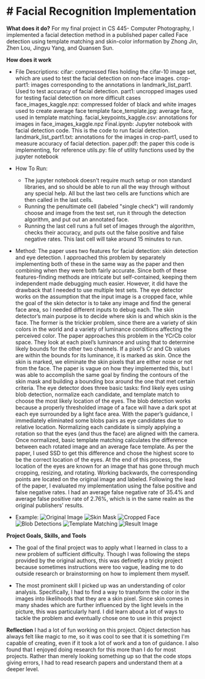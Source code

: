  # # Facial Recognition Implementation

**What does it do?**
For my final project in CS 445- Computer Photography, I implemented a facial detection method in a published paper called Face detection using template matching and skin-color information by Zhong Jin, Zhen Lou, Jingyu Yang, and Quansen Sun. 

**How does it work**


* File Descriptions:
    cifar: compressed files holding the cifar-10 image set, which are used to test the facial detection on non-face images.
    crop-part1: images corresponding to the annotations in landmark_list_part1. Used to test accuracy of facial detection.
    part1: uncropped images used for testing facial detection on more difficult cases
    face_images_kaggle.npz: compressed folder of black and white images used to create average face template
    face_template.jpg: average face, used in template matching.
    facial_keypoints_kaggle.csv: annotations for images in face_images_kaggle.npz
    Final.ipynb: Jupyter notebook with facial detection code. This is the code to run facial detection.
    landmark_list_part1.txt: annotations for the images in crop-part1, used to measure accuracy of facial detection.
    paper.pdf: the paper this code is implementing, for reference
    utils.py: file of utility functions used by the jupyter notebook


* How To Run:
    * The jupyter notebook doesn't require much setup or non standard libraries, and so should be able to run all the way through without any special help. All but the last two cells are functions which are then called in the last cells.
    * Running the penultimate cell (labeled "single check") will randomly choose and image from the test set, run it through the detection algorithm, and put out an annotated face. 
    * Running the last cell runs a full set of images through the algorithm, checks their accuracy, and puts out the false positive and false negative rates. This last cell will take around 15 minutes to run.


* Method:
    The paper uses two features for facial detection: skin detection and eye detection. I approached this problem by separately implementing both of these in the same way as the paper and then combining when they were both fairly accurate. Since both of these features-finding methods are intricate but self-contained, keeping them independent made debugging much easier. However, it did have the drawback that I needed to use multiple test sets. The eye detector works on the assumption that the input image is a cropped face, while the goal of the skin detector is to take any image and find the general face area, so I needed different inputs to debug each.
    The skin detector’s main purpose is to  decide where skin is and which skin is the face. The former is the trickier problem, since there are a variety of skin colors in the world and a variety of luminance conditions affecting the perceived color. The paper approaches this problem in the YCrCb color space. They look at each pixel’s luminance and using that to determine likely bounds for the other two channels. If a pixel’s Cr and Cb values are within the bounds for its luminance, it is marked as skin. Once the skin is marked, we eliminate the skin pixels that are either noise or not from the face. The paper is vague on how they implemented this, but I was able to accomplish the same goal by finding the contours of the skin mask and building a bounding box around the one that met certain criteria.
    The eye detector does three basic tasks: find likely eyes using blob detection, normalize each candidate, and template match to choose the most likely location of the eyes. The blob detection works because a properly thresholded image of a face will have a dark spot at each eye surrounded by a light face area. With the paper’s guidance, I immediately eliminated some blobs pairs as eye candidates due to relative location. Normalizing each candidate is simply applying a rotation so that the eyes (and thus the face) are aligned with the camera. Once normalized, basic template matching calculates the difference between each rotated image and an average face template. As per the paper, I used SSD to get this difference and chose the highest score to be the correct location of the eyes.
    At the end of this process, the location of the eyes are known for an image that has gone through much cropping, resizing, and rotating. Working backwards, the corresponding points are located on the original image and labeled.
    Following the lead of the paper, I evaluated my implementation using the false positive and false negative rates. I had an average false negative rate of 35.4% and average false positive rate of  2.76%, which is in the same realm as the original publishers' results.

* Example:
![Original Image](img/original.png)
![Skin Mask](img/skin_mask.png)
![Cropped Face](img/cropped_face.png)
![Blob Detections](img/blobs.png)
![Template Matching](img/template.png)
![Result Image](img/result.png)


**Project Goals, Skills, and Tools**
* The goal of the final project was to apply what I learned in class to a new problem of sufficient difficulty. Though I was following the steps provided by the original authors, this was definetly a tricky project because 
sometimes instructions were too vague, leading me to do outside research or brainstorming on how to implement them myself. 

* The most prominent skill I picked up was an understanding of color analysis. Specifically, I had to find a way to transform the color in the images into likelihoods that they are a skin pixel. Since skin comes in many shades which are further influenced by the light levels in the picture, this was particularly hard. I did learn about a lot of ways to tackle the problem and eventually chose one to use in this project

**Reflection**
I had a lot of fun working on this project. Object detection has always felt like magic to me, so it was cool to see that it is something I'm capable of creating, even if it took a lot of work and a ton of guidance. I also found that I enjoyed doing research for this more than I do for most projects. Rather than merely looking something up so that the code stops giving errors, I had to read research papers and understand them at a deeper level.


